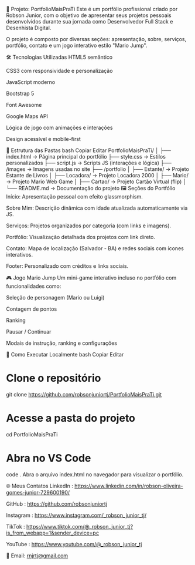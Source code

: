 🧠 Projeto: PortfolioMaisPraTi
Este é um portfólio profissional criado por Robson Junior, com o objetivo de apresentar seus projetos pessoais desenvolvidos durante sua jornada como Desenvolvedor Full Stack e Desenhista Digital.

O projeto é composto por diversas seções: apresentação, sobre, serviços, portfólio, contato e um jogo interativo estilo "Mario Jump".

🛠 Tecnologias Utilizadas
HTML5 semântico

CSS3 com responsividade e personalização

JavaScript moderno

Bootstrap 5

Font Awesome

Google Maps API

Lógica de jogo com animações e interações

Design acessível e mobile-first

📁 Estrutura das Pastas
bash
Copiar
Editar
PortfolioMaisPraTi/
│
├── index.html                → Página principal do portfólio
├── style.css                 → Estilos personalizados
├── script.js                 → Scripts JS (interações e lógica)
├── /images                   → Imagens usadas no site
├── /portfolio
│   ├── Estante/              → Projeto Estante de Livros
│   ├── Locadora/             → Projeto Locadora 2000
│   ├── Mario/                → Projeto Mario Web Game
│   ├── Cartao/               → Projeto Cartão Virtual (flip)
│
└── README.md                 → Documentação do projeto
🖼 Seções do Portfólio
Início: Apresentação pessoal com efeito glassmorphism.

Sobre Mim: Descrição dinâmica com idade atualizada automaticamente via JS.

Serviços: Projetos organizados por categoria (com links e imagens).

Portfólio: Visualização detalhada dos projetos com link direto.

Contato: Mapa de localização (Salvador - BA) e redes sociais com ícones interativos.

Footer: Personalizado com créditos e links sociais.

🎮 Jogo Mario Jump
Um mini-game interativo incluso no portfólio com funcionalidades como:

Seleção de personagem (Mario ou Luigi)

Contagem de pontos

Ranking

Pausar / Continuar

Modais de instrução, ranking e configurações

🚀 Como Executar Localmente
bash
Copiar
Editar
# Clone o repositório
git clone https://github.com/robsonjuniortj/PortfolioMaisPraTi.git

# Acesse a pasta do projeto
cd PortfolioMaisPraTi

# Abra no VS Code
code .
Abra o arquivo index.html no navegador para visualizar o portfólio.

🌐 Meus Contatos
LinkedIn : https://www.linkedin.com/in/robson-oliveira-gomes-junior-729600190/

GitHub : https://github.com/robsonjuniortj

Instagram : https://www.instagram.com/_robson_junior_tj/

TikTok : https://www.tiktok.com/@_robson_junior_tj?is_from_webapp=1&sender_device=pc

YouTube : https://www.youtube.com/@_robson_junior_tj

📧 Email: rnjrtj@gmail.com